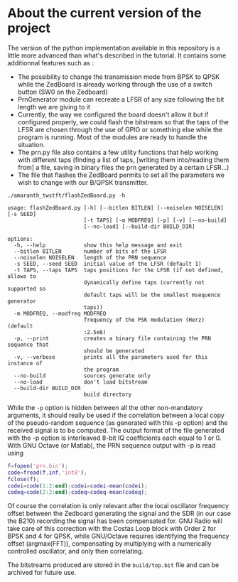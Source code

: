 # About the current version of the project

The version of the python implementation available in this repository is a little more advanced than what's described in the tutorial. It contains some additionnal features such as :
+ The possibility to change the transmission mode from BPSK to QPSK while the ZedBoard is already working through the use of a switch button (SW0 on the Zedboard)
+ PrnGenerator module can recreate a LFSR of any size following the bit length we are giving to it
+ Currently, the way we configured the board doesn't allow it but if configured properly, we could flash the bitstream so that the taps of the LFSR are chosen through the use of GPIO or something else while the program is running. Most of the modules are ready to handle the situation.
+ The prn.py file also contains a few utility functions that help working with different taps (finding a list of taps, \[writing them into/reading them from\] a file, saving in binary files the prn generated by a certain LFSR...)
+ The file that flashes the ZedBoard permits to set all the parameters we wish to change with our B/QPSK transmitter.

```
./amaranth_twstft/flashZedBoard.py -h

usage: flashZedBoard.py [-h] [--bitlen BITLEN] [--noiselen NOISELEN] [-s SEED]
                        [-t TAPS] [-m MODFREQ] [-p] [-v] [--no-build]
                        [--no-load] [--build-dir BUILD_DIR]

options:
  -h, --help            show this help message and exit
  --bitlen BITLEN       number of bits of the LFSR
  --noiselen NOISELEN   length of the PRN sequence
  -s SEED, --seed SEED  initial value of the LFSR (default 1)
  -t TAPS, --taps TAPS  taps positions for the LFSR (if not defined, allows to
                        dynamically define taps (currently not supported so
                        default taps will be the smallest msequence generator
                        taps))
  -m MODFREQ, --modfreq MODFREQ
                        frequency of the PSK modulation (Herz) (default
                        :2.5e6)
  -p, --print           creates a binary file containing the PRN sequence that
                        should be generated
  -v, --verbose         prints all the parameters used for this instance of
                        the program
  --no-build            sources generate only
  --no-load             don't load bitstream
  --build-dir BUILD_DIR
                        build directory
```

While the ``-p`` option is hidden between all the other non-mandatory arguments, it should really be
used if the correlation between a local copy of the pseudo-random sequence (as generated with this -p
option) and the received signal is to be computed. The output format of the file generated with the -p
option is interleaved 8-bit IQ coefficients each equal to 1 or 0. With GNU Octave (or Matlab), the 
PRN sequence output with -p is read using
```Matlab
f=fopen('prn.bin');
code=fread(f,inf,'int8');
fclose(f);
codei=code(1:2:end);codei=codei-mean(codei);
codeq=code(2:2:end);codeq=codeq-mean(codeq);
```
Of course the correlation is only relevant after the local oscillator frequency offset between the Zedboard generating
the signal and the SDR (in our case the B210) recording the signal has been compensated for. GNU Radio will take care
of this correction with the Costas Loop block with Order 2 for BPSK and 4 for QPSK, while GNU/Octave requires identifying
the frequency offset (argmax(FFT)), compensating by multiplying with a numerically controlled oscillator, and only then 
correlating.

The bitstreams produced are stored in the ``build/top.bit`` file and can be archived for future use.
